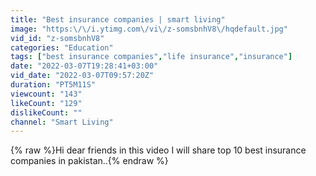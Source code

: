 ```yaml
---
title: "Best insurance companies | smart living"
image: "https:\/\/i.ytimg.com\/vi\/z-somsbnhV8\/hqdefault.jpg"
vid_id: "z-somsbnhV8"
categories: "Education"
tags: ["best insurance companies","life insurance","insurance"]
date: "2022-03-07T19:28:41+03:00"
vid_date: "2022-03-07T09:57:20Z"
duration: "PT5M11S"
viewcount: "143"
likeCount: "129"
dislikeCount: ""
channel: "Smart Living"
---
```

{% raw %}Hi dear friends in this video I will share top 10 best insurance companies in pakistan..{% endraw %}
